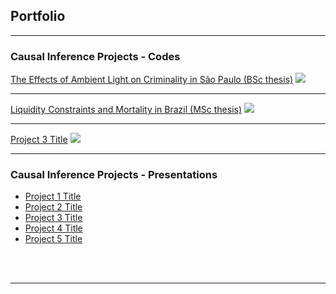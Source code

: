 ## Portfolio

---

### Causal Inference Projects - Codes

[The Effects of Ambient Light on Criminality in São Paulo (BSc thesis)](/sample_page)
<img src="images/dummy_thumbnail.jpg?raw=true"/>

---
[Liquidity Constraints and Mortality in Brazil (MSc thesis)](/pdf/LiquidityMortality_seminar_git.pdf)
<img src="images/dummy_thumbnail.jpg?raw=true"/>

---
[Project 3 Title](http://example.com/)
<img src="images/dummy_thumbnail.jpg?raw=true"/>

---

### Causal Inference Projects - Presentations

- [Project 1 Title](http://example.com/)
- [Project 2 Title](http://example.com/)
- [Project 3 Title](http://example.com/)
- [Project 4 Title](http://example.com/)
- [Project 5 Title](http://example.com/)





<br><br>



---



